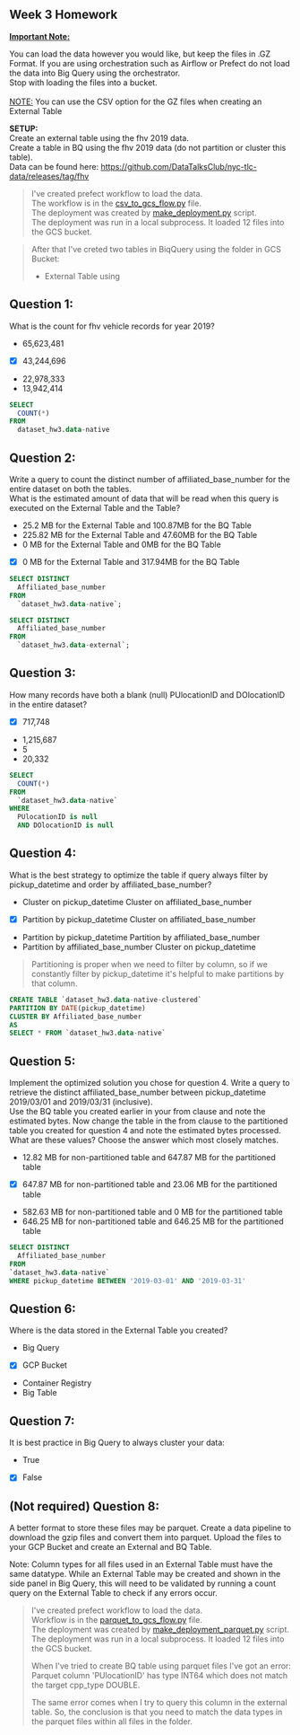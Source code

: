 ## Week 3 Homework
<b><u>Important Note:</b></u> <p>You can load the data however you would like, but keep the files in .GZ Format. 
If you are using orchestration such as Airflow or Prefect do not load the data into Big Query using the orchestrator.</br> 
Stop with loading the files into a bucket. </br></br>
<u>NOTE:</u> You can use the CSV option for the GZ files when creating an External Table</br>

<b>SETUP:</b></br>
Create an external table using the fhv 2019 data. </br>
Create a table in BQ using the fhv 2019 data (do not partition or cluster this table). </br>
Data can be found here: https://github.com/DataTalksClub/nyc-tlc-data/releases/tag/fhv </p>

> I've created prefect workflow to load the data.   
> The workflow is in the [csv_to_gcs_flow.py](csv_to_gcs_flow.py) file.   
> The deployment was created by [make_deployment.py](make_deployment.py) script.  
> The deployment was run in a local subprocess. It loaded 12 files into the GCS bucket.

> After that I've creted two tables in BiqQuery using the folder in GCS Bucket:
> - External Table using

## Question 1:
What is the count for fhv vehicle records for year 2019?
- 65,623,481
- [x] 43,244,696
- 22,978,333
- 13,942,414

```SQL 
SELECT
  COUNT(*)
FROM 
  dataset_hw3.data-native
```

## Question 2:
Write a query to count the distinct number of affiliated_base_number for the entire dataset on both the tables.</br> 
What is the estimated amount of data that will be read when this query is executed on the External Table and the Table?

- 25.2 MB for the External Table and 100.87MB for the BQ Table
- 225.82 MB for the External Table and 47.60MB for the BQ Table
- 0 MB for the External Table and 0MB for the BQ Table
- [x] 0 MB for the External Table and 317.94MB for the BQ Table 

```sql
SELECT DISTINCT
  Affiliated_base_number
FROM 
  `dataset_hw3.data-native`;

SELECT DISTINCT
  Affiliated_base_number
FROM 
  `dataset_hw3.data-external`;


```


## Question 3:
How many records have both a blank (null) PUlocationID and DOlocationID in the entire dataset?
- [x] 717,748
- 1,215,687
- 5
- 20,332

```sql
SELECT 
  COUNT(*)
FROM 
  `dataset_hw3.data-native`
WHERE 
  PUlocationID is null 
  AND DOlocationID is null
```

## Question 4:
What is the best strategy to optimize the table if query always filter by pickup_datetime and order by affiliated_base_number?
- Cluster on pickup_datetime Cluster on affiliated_base_number
- [x] Partition by pickup_datetime Cluster on affiliated_base_number
- Partition by pickup_datetime Partition by affiliated_base_number
- Partition by affiliated_base_number Cluster on pickup_datetime

> Partitioning is proper when we need to filter by column, so if we constantly filter by pickup_datetime it's helpful to make partitions by that column.

```sql
CREATE TABLE `dataset_hw3.data-native-clustered`
PARTITION BY DATE(pickup_datetime)
CLUSTER BY Affiliated_base_number	
AS 
SELECT * FROM `dataset_hw3.data-native`

```

## Question 5:
Implement the optimized solution you chose for question 4. Write a query to retrieve the distinct affiliated_base_number between pickup_datetime 2019/03/01 and 2019/03/31 (inclusive).</br> 
Use the BQ table you created earlier in your from clause and note the estimated bytes. Now change the table in the from clause to the partitioned table you created for question 4 and note the estimated bytes processed. What are these values? Choose the answer which most closely matches.
- 12.82 MB for non-partitioned table and 647.87 MB for the partitioned table
- [x] 647.87 MB for non-partitioned table and 23.06 MB for the partitioned table
- 582.63 MB for non-partitioned table and 0 MB for the partitioned table
- 646.25 MB for non-partitioned table and 646.25 MB for the partitioned table

```sql
SELECT DISTINCT 
  Affiliated_base_number
FROM 
`dataset_hw3.data-native`
WHERE pickup_datetime BETWEEN '2019-03-01' AND '2019-03-31'
```


## Question 6: 
Where is the data stored in the External Table you created?

- Big Query
- [x] GCP Bucket
- Container Registry
- Big Table


## Question 7:
It is best practice in Big Query to always cluster your data:
- True
- [x] False


## (Not required) Question 8:
A better format to store these files may be parquet. Create a data pipeline to download the gzip files and convert them into parquet. Upload the files to your GCP Bucket and create an External and BQ Table. 

Note: Column types for all files used in an External Table must have the same datatype. While an External Table may be created and shown in the side panel in Big Query, this will need to be validated by running a count query on the External Table to check if any errors occur.

> I've created prefect workflow to load the data.  
> Workflow is in the [parquet_to_gcs_flow.py](parquet_to_gcs_flow.py) file.    
> The deployment was created by [make_deployment_parquet.py](make_deployment_parquet.py) script.  
> The deployment was run in a local subprocess. It loaded 12 files into the GCS bucket.
> 
> When I've tried to create BQ table using parquet files I've got an error:
>  Parquet column 'PUlocationID' has type INT64 which does not match the target cpp_type DOUBLE.
>
> The same error comes when I try to query this column in the external table. 
> So, the conclusion is that you need to match the data types in the parquet files within all files in the folder.